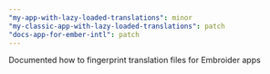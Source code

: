 ```yaml
---
"my-app-with-lazy-loaded-translations": minor
"my-classic-app-with-lazy-loaded-translations": patch
"docs-app-for-ember-intl": patch
---
```


Documented how to fingerprint translation files for Embroider apps

